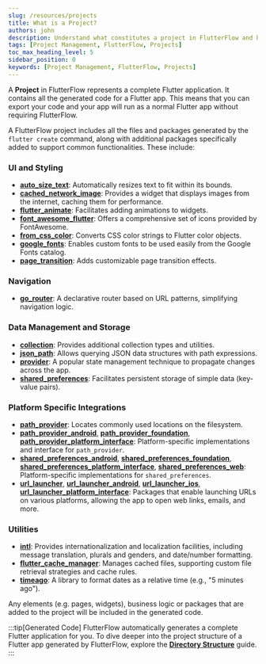 ```yaml
---
slug: /resources/projects
title: What is a Project?
authors: john
description: Understand what constitutes a project in FlutterFlow and how to manage them effectively.
tags: [Project Management, FlutterFlow, Projects]
toc_max_heading_level: 5
sidebar_position: 0
keywords: [Project Management, FlutterFlow, Projects]
---
```


A **Project** in FlutterFlow represents a complete Flutter application. It contains all the generated code for a Flutter app. This means that you can export your code and your app will run as a normal Flutter app without requiring FlutterFlow.

A FlutterFlow project includes all the files and packages generated by the `flutter create` command, along with additional packages specifically added to support common functionalities.  These include:

### UI and Styling

- [**auto_size_text**](https://pub.dev/packages/auto_size_text): Automatically resizes text to fit within its bounds.
- [**cached_network_image**](https://pub.dev/packages/cached_network_image): Provides a widget that displays images from the internet, caching them for performance.
- [**flutter_animate**](https://pub.dev/packages/flutter_animate): Facilitates adding animations to widgets.
- [**font_awesome_flutter**](https://pub.dev/packages/font_awesome_flutter): Offers a comprehensive set of icons provided by FontAwesome.
- [**from_css_color**](https://pub.dev/packages/from_css_color): Converts CSS color strings to Flutter color objects.
- [**google_fonts**](https://pub.dev/packages/google_fonts): Enables custom fonts to be used easily from the Google Fonts catalog.
- [**page_transition**](https://pub.dev/packages/page_transition): Adds customizable page transition effects.

### Navigation

- [**go_router**](https://pub.dev/packages/go_router): A declarative router based on URL patterns, simplifying navigation logic.

### Data Management and Storage

- [**collection**](https://pub.dev/packages/collection): Provides additional collection types and utilities.
- [**json_path**](https://pub.dev/packages/json_path): Allows querying JSON data structures with path expressions.
- [**provider**](https://pub.dev/packages/provider): A popular state management technique to propagate changes across the app.
- [**shared_preferences**](https://pub.dev/packages/shared_preferences): Facilitates persistent storage of simple data (key-value pairs).

### Platform Specific Integrations

- [**path_provider**](https://pub.dev/packages/path_provider): Locates commonly used locations on the filesystem.
- [**path_provider_android**](https://pub.dev/packages/path_provider_android), [**path_provider_foundation**](https://pub.dev/packages/path_provider_foundation), [**path_provider_platform_interface**](https://pub.dev/packages/path_provider_platform_interface): Platform-specific implementations and interface for `path_provider`.
- [**shared_preferences_android**](https://pub.dev/packages/shared_preferences_android), [**shared_preferences_foundation**](https://pub.dev/packages/shared_preferences_foundation), [**shared_preferences_platform_interface**](https://pub.dev/packages/shared_preferences_platform_interface), [**shared_preferences_web**](https://pub.dev/packages/shared_preferences_web): Platform-specific implementations for `shared_preferences`.
- [**url_launcher**](https://pub.dev/packages/url_launcher), [**url_launcher_android**](https://pub.dev/packages/url_launcher_android), [**url_launcher_ios**](https://pub.dev/packages/url_launcher_ios), [**url_launcher_platform_interface**](https://pub.dev/packages/url_launcher_platform_interface): Packages that enable launching URLs on various platforms, allowing the app to open web links, emails, and more.

### Utilities

- [**intl**](https://pub.dev/packages/intl): Provides internationalization and localization facilities, including message translation, plurals and genders, and date/number formatting.
- [**flutter_cache_manager**](https://pub.dev/packages/flutter_cache_manager): Manages cached files, supporting custom file retrieval strategies and cache rules.
- [**timeago**](https://pub.dev/packages/timeago): A library to format dates as a relative time (e.g., "5 minutes ago").

Any elements (e.g. pages, widgets), business logic or packages that are added to the project will be included in the generated code.

:::tip[Generated Code]
FlutterFlow automatically generates a complete Flutter application for you. To dive deeper into the project structure of a Flutter app generated by FlutterFlow, explore the [**Directory Structure**](../../generated-code/directory-structure.md) guide.
:::
